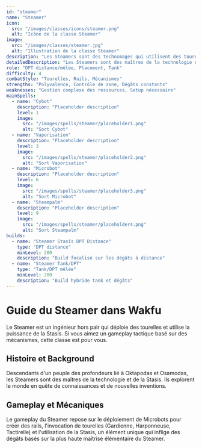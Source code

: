 ```yaml
---
id: "steamer"
name: "Steamer"
icon:
  src: "/images/classes/icons/steamer.png"
  alt: "Icône de la classe Steamer"
image:
  src: "/images/classes/steamer.jpg"
  alt: "Illustration de la classe Steamer"
description: "Les Steamers sont des technomages qui utilisent des tourelles et des mécanismes pour combattre. Ils peuvent s'adapter à de nombreux rôles grâce à leurs invocations mécaniques."
detailedDescription: "Les Steamers sont des maîtres de la technologie et de la Stasis, capables de déployer un arsenal complexe de tourelles et de mécanismes sur le champ de bataille. Leur système unique de rails et de Microbots leur permet de créer des réseaux tactiques pour contrôler le terrain et soutenir leur équipe. En combinant différents types de tourelles et en maîtrisant la puissance de la Stasis, ils peuvent s'adapter à presque tous les rôles, que ce soit en tant que DPT à distance, contrôleur de zone ou même tank. Cette polyvalence exceptionnelle est contrebalancée par la complexité de leur gameplay, qui nécessite une excellente gestion des ressources et un placement stratégique."
role: "DPT distance/mêlée, Placement, Tank"
difficulty: 4
combatStyle: "Tourelles, Rails, Mécanismes"
strengths: "Polyvalence, Contrôle de zone, Dégâts constants"
weaknesses: "Gestion complexe des ressources, Setup nécessaire"
mainSpells:
  - name: "Cybot"
    description: "Placeholder description"
    level: 1
    image:
      src: "/images/spells/steamer/placeholder1.png"
      alt: "Sort Cybot"
  - name: "Vaporisation"
    description: "Placeholder description"
    level: 3
    image:
      src: "/images/spells/steamer/placeholder2.png"
      alt: "Sort Vaporisation"
  - name: "Microbot"
    description: "Placeholder description"
    level: 6
    image:
      src: "/images/spells/steamer/placeholder3.png"
      alt: "Sort Microbot"
  - name: "Steampalm"
    description: "Placeholder description"
    level: 9
    image:
      src: "/images/spells/steamer/placeholder4.png"
      alt: "Sort Steampalm"
builds:
  - name: "Steamer Stasis DPT Distance"
    type: "DPT distance"
    minLevel: 200
    description: "Build focalisé sur les dégâts à distance"
  - name: "Steamer Tank/DPT"
    type: "Tank/DPT mêlée"
    minLevel: 200
    description: "Build hybride tank et dégâts"
---
```


# Guide du Steamer dans Wakfu

Le Steamer est un ingénieur hors pair qui déploie des tourelles et utilise la puissance de la Stasis. Si vous aimez un gameplay tactique basé sur des mécanismes, cette classe est pour vous.

## Histoire et Background

Descendants d'un peuple des profondeurs lié à Oktapodas et Osamodas, les Steamers sont des maîtres de la technologie et de la Stasis. Ils explorent le monde en quête de connaissances et de nouvelles inventions.

## Gameplay et Mécaniques

Le gameplay du Steamer repose sur le déploiement de Microbots pour créer des rails, l'invocation de tourelles (Gardienne, Harponneuse, Tactirelle) et l'utilisation de la Stasis, un élément unique qui inflige des dégâts basés sur la plus haute maîtrise élémentaire du Steamer. 